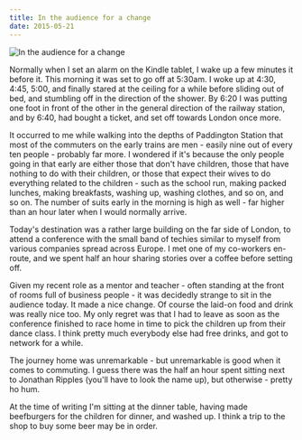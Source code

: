 ```yaml
---
title: In the audience for a change
date: 2015-05-21
---
```


![In the audience for a change](https://source.unsplash.com/4v9Kk01mEbY/1600x900)

Normally when I set an alarm on the Kindle tablet, I wake up a few minutes it before it. This morning it was set to go off at 5:30am. I woke up at 4:30, 4:45, 5:00, and finally stared at the ceiling for a while before sliding out of bed, and stumbling off in the direction of the shower. By 6:20 I was putting one foot in front of the other in the general direction of the railway station, and by 6:40, had bought a ticket, and set off towards London once more.

It occurred to me while walking into the depths of Paddington Station that most of the commuters on the early trains are men - easily nine out of every ten people - probably far more. I wondered if it's because the only people going in that early are either those that don't have children, those that have nothing to do with their children, or those that expect their wives to do everything related to the children - such as the school run, making packed lunches, making breakfasts, washing up, washing clothes, and so on, and so on. The number of suits early in the morning is high as well - far higher than an hour later when I would normally arrive.

Today's destination was a rather large building on the far side of London, to attend a conference with the small band of techies similar to myself from various companies spread across Europe. I met one of my co-workers en-route, and we spent half an hour sharing stories over a coffee before setting off.

Given my recent role as a mentor and teacher - often standing at the front of rooms full of business people - it was decidedly strange to sit in the audience today. It made a nice change. Of course the laid-on food and drink was really nice too. My only regret was that I had to leave as soon as the conference finished to race home in time to pick the children up from their dance class. I think pretty much everybody else had free drinks, and got to network for a while.

The journey home was unremarkable - but unremarkable is good when it comes to commuting. I guess there was the half an hour spent sitting next to Jonathan Ripples (you'll have to look the name up), but otherwise - pretty ho hum.

At the time of writing I'm sitting at the dinner table, having made beefburgers for the children for dinner, and washed up. I think a trip to the shop to buy some beer may be in order.